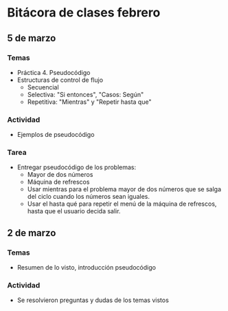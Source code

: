 # Bitácora de clases febrero

## 5 de marzo
### Temas
- Práctica 4. Pseudocódigo
 - Estructuras de control de flujo
   - Secuencial
   - Selectiva: "Si entonces", "Casos: Según"
   - Repetitiva: "Mientras" y "Repetir hasta que"

### Actividad
- Ejemplos de pseudocódigo

### Tarea
- Entregar pseudocódigo de los problemas:
  - Mayor de dos números
  - Máquina de refrescos
  - Usar mientras para el problema mayor de dos números que se salga del ciclo cuando los números sean iguales.
  - Usar el hasta qué para repetir el menú de la máquina de refrescos, hasta que el usuario decida salir.

## 2 de marzo
### Temas
- Resumen de lo visto, introducción pseudocódigo

### Actividad
- Se resolvieron preguntas y dudas de los temas vistos
